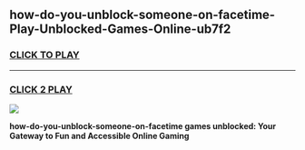
## how-do-you-unblock-someone-on-facetime-Play-Unblocked-Games-Online-ub7f2
<h3>
<a href="https://premium76.site?title=how-do-you-unblock-someone-on-facetime&ref=25A">CLICK TO PLAY</a></h3>
<hr>

<h3>
<a href="https://premium76.site?title=how-do-you-unblock-someone-on-facetime&ref=25A">CLICK 2 PLAY</a>
  
</h3>

<a href="https://premium76.site?title=how-do-you-unblock-someone-on-facetime&ref=25A"><img src="https://clearcache.store/games.png"></a>


**how-do-you-unblock-someone-on-facetime games unblocked: Your Gateway to Fun and Accessible Online Gaming**
